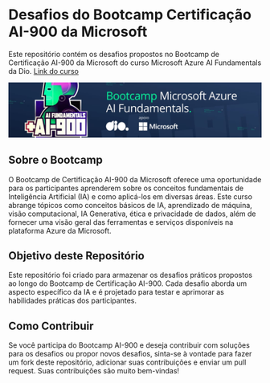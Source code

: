 # Desafios do Bootcamp Certificação AI-900 da Microsoft

Este repositório contém os desafios propostos no Bootcamp de Certificação AI-900 da Microsoft do curso Microsoft Azure AI Fundamentals da Dio. [Link do curso](https://web.dio.me/track/microsoft-azure-ai-fundamentals)

![alt text](image.png)

## Sobre o Bootcamp

O Bootcamp de Certificação AI-900 da Microsoft oferece uma oportunidade para os participantes aprenderem sobre os conceitos fundamentais de Inteligência Artificial (IA) e como aplicá-los em diversas áreas. Este curso abrange tópicos como conceitos básicos de IA, aprendizado de máquina, visão computacional, IA Generativa, ética e privacidade de dados, além de fornecer uma visão geral das ferramentas e serviços disponíveis na plataforma Azure da Microsoft.

## Objetivo deste Repositório

Este repositório foi criado para armazenar os desafios práticos propostos ao longo do Bootcamp de Certificação AI-900. Cada desafio aborda um aspecto específico da IA e é projetado para testar e aprimorar as habilidades práticas dos participantes.


## Como Contribuir

Se você participa do Bootcamp AI-900 e deseja contribuir com soluções para os desafios ou propor novos desafios, sinta-se à vontade para fazer um fork deste repositório, adicionar suas contribuições e enviar um pull request. Suas contribuições são muito bem-vindas!

